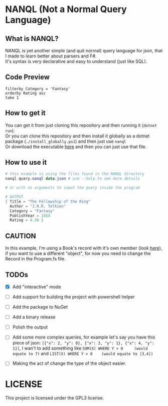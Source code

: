 # NANQL (Not a Normal Query Language)


## What is NANQL?

NANQL is yet another simple (and quit normal) query language for json, that I made to learn better about parsers and F#. <br />
It's syntax is very declarative and easy to understand (just like SQL).

## Code Preview

```NANQL
filterby Category = 'Fantasy'
orderby Rating asc
take 1
```


## How to get it

You can get it from just cloning this repository and then running it (`dotnet run`).<br />
Or you can clone this repository and then install it globally as a dotnet package (`./install_globally.ps1`) and then just use `nanql`<br />
Or download the executable [here](https://github.com/lucascompython/NANQL/releases) and then you can just use that file.

## How to use it

```powershell
# this example is using the files found in the NANQL directory
nanql quary.nanql data.json # use --help to see more details

# or with no arguments to input the query inside the program

# OUTPUT
{ Title = "The Fellowship of the Ring"
  Author = "J.R.R. Tolkien"
  Category = "Fantasy"
  PublishYear = 1954
  Rating = 4.36 }
```



## CAUTION

In this example, I'm using a Book's record with it's own member (look [here](Query%20Language/Program.fs#L7)), if you want to use a different "object", for now you need to change the Record in the Program.fs file.


## TODOs

- [X] Add "interactive" mode
- [ ] Add support for building the project with powershell helper
- [ ] Add the package to NuGet
- [ ] Add a binary release
- [ ] Polish the output
- [ ] Add some more complex queries, for example let's say you have this piece of json: `[{"x": 2, "y": 0}, {"x": 3, "y": 1}, {"x": 4, "y": 1}]`, I wan't to add something like `SUM(X) WHERE Y > 0     (would equate to 7)` and `LIST(X) WHERE Y > 0    (would equate to [3,4])`
- [ ] Making the act of change the type of the object easier.


# LICENSE

This project is licensed under the GPL3 license.